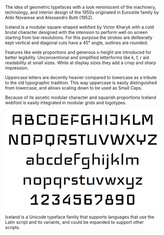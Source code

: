 The idea of geometric typefaces with a look reminiscent of the machinery, technology, and interior design of the 1950s originated in Eurostile family by 
Aldo Novarese and Alessandro Butti (1952).

Iceland is a modular square-shaped webfont by Victor Kharyk with a cold brutal character designed with the intension to perform well on screen starting from low resolutions. For this purpose the strokes are deliberatly kept vertical 
and diagonal cuts have a 45° angle, outlines are rounded.

Features like wide proportions and generous x-height are introduced for better legibility. Unconventional and simplified letterforms like k, f, r aid readability at small sizes. While at display sizes they add a crisp and sharp impression.

Uppercase letters are decently heavier compared to lowercase as a tribute to the 
old typographic tradition. This way uppercase is easily distinguished from lowercase, and allows scaling down to be used as Small Caps.

Because of its ascetic modular character and squarish proportions 
Iceland webfont is easily integrated in modular grids and logotypes.

![Iceland Font](iceland-font.png)

Iceland is a Unicode typeface family that supports 
languages that use the Latin script and its variants, and 
could be expanded to support other scripts.
